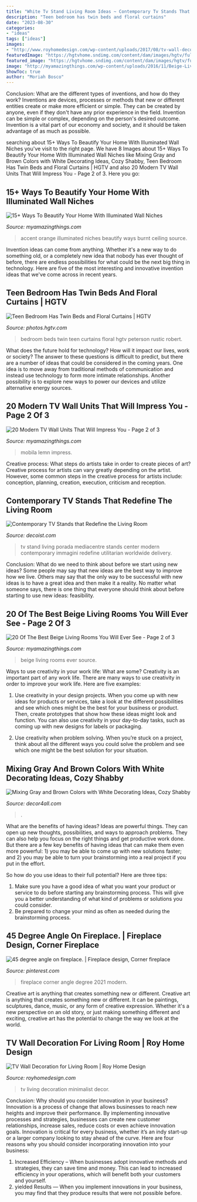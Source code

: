 ```yaml
---
title: "White Tv Stand Living Room Ideas ~ Contemporary Tv Stands That Redefine The Living Room"
description: "Teen bedroom has twin beds and floral curtains"
date: "2023-08-30"
categories:
- "ideas"
tags: ["ideas"]
images:
- "http://www.royhomedesign.com/wp-content/uploads/2017/08/tv-wall-decoration-for-living-room-17.jpg"
featuredImage: "https://hgtvhome.sndimg.com/content/dam/images/hgtv/fullset/2018/2/16/1/sh2018_teen-bedroom-09-beds-ottoman-KB2A6038_v.jpg.rend.hgtvcom.966.1449.suffix/1518827338086.jpeg"
featured_image: "https://hgtvhome.sndimg.com/content/dam/images/hgtv/fullset/2018/2/16/1/sh2018_teen-bedroom-09-beds-ottoman-KB2A6038_v.jpg.rend.hgtvcom.966.1449.suffix/1518827338086.jpeg"
image: "http://myamazingthings.com/wp-content/uploads/2016/11/Beige-Living-Room-Ideas-1024x729.jpg"
ShowToc: true
author: "Moriah Bosco"
---
```



Conclusion: What are the different types of inventions, and how do they work?
Inventions are devices, processes or methods that new or different entities create or make more efficient or simple. They can be created by anyone, even if they don't have any prior experience in the field. Invention can be simple or complex, depending on the person's desired outcome. Invention is a vital part of our economy and society, and it should be taken advantage of as much as possible.

	

		
searching about 15+ Ways To Beautify Your Home With Illuminated Wall Niches you've visit to the right page. We have 8 Images about 15+ Ways To Beautify Your Home With Illuminated Wall Niches like Mixing Gray and Brown Colors with White Decorating Ideas, Cozy Shabby, Teen Bedroom Has Twin Beds and Floral Curtains | HGTV and also 20 Modern TV Wall Units That Will Impress You - Page 2 of 3. Here you go:
		
    
## 15+ Ways To Beautify Your Home With Illuminated Wall Niches

<img loading=lazy src="https://myamazingthings.com/wp-content/uploads/2016/12/burnt-orange-sofa-Family-Room-Contemporary-with-accent-wall-ceiling-lighting.jpg" onerror="this.onerror=null;this.src='https://tse4.mm.bing.net/th?id=OIP.TLmlyjmzHKGMwvJYCYYmkQHaE8&amp;pid=15.1';" alt="15+ Ways To Beautify Your Home With Illuminated Wall Niches">

_Source: myamazingthings.com_

>accent orange illuminated niches beautify ways burnt ceiling source. 

	

Invention ideas can come from anything. Whether it's a new way to do something old, or a completely new idea that nobody has ever thought of before, there are endless possibilities for what could be the next big thing in technology. Here are five of the most interesting and innovative invention ideas that we've come across in recent years.

    
## Teen Bedroom Has Twin Beds And Floral Curtains | HGTV

<img loading=lazy src="https://hgtvhome.sndimg.com/content/dam/images/hgtv/fullset/2018/2/16/1/sh2018_teen-bedroom-09-beds-ottoman-KB2A6038_v.jpg.rend.hgtvcom.966.1449.suffix/1518827338086.jpeg" onerror="this.onerror=null;this.src='https://tse1.mm.bing.net/th?id=OIP.GedHJ7XHOzV7pgu7MQyfHgHaLH&amp;pid=15.1';" alt="Teen Bedroom Has Twin Beds and Floral Curtains | HGTV">

_Source: photos.hgtv.com_

>bedroom beds twin teen curtains floral hgtv peterson rustic robert. 

	

What does the future hold for technology? How will it impact our lives, work or society? The answer to these questions is difficult to predict, but there are a number of ideas that could be considered in the coming years. One idea is to move away from traditional methods of communication and instead use technology to form more intimate relationships. Another possibility is to explore new ways to power our devices and utilize alternative energy sources.

    
## 20 Modern TV Wall Units That Will Impress You - Page 2 Of 3

<img loading=lazy src="https://myamazingthings.com/wp-content/uploads/2016/12/abw_dorade_eml.jpg" onerror="this.onerror=null;this.src='https://tse3.mm.bing.net/th?id=OIP.odeN7IFLdFx9DZu1oPjGxQHaGY&amp;pid=15.1';" alt="20 Modern TV Wall Units That Will Impress You - Page 2 of 3">

_Source: myamazingthings.com_

>mobila lemn impress. 

	

Creative process: What steps do artists take in order to create pieces of art?
Creative process for artists can vary greatly depending on the artist. However, some common steps in the creative process for artists include: conception, planning, creation, execution, criticism and reception.

    
## Contemporary TV Stands That Redefine The Living Room

<img loading=lazy src="http://cdn.decoist.com/wp-content/uploads/2015/02/Perfect-stylish-media-center-for-the-modern-living-room.jpg" onerror="this.onerror=null;this.src='https://tse3.mm.bing.net/th?id=OIP.sNB84-fVj0TKp7P4HnGHYwHaLH&amp;pid=15.1';" alt="Contemporary TV Stands that Redefine the Living Room">

_Source: decoist.com_

>tv stand living porada mediacentre stands center modern contemporary immagini redefine utilitarian worldwide delivery. 

	

Conclusion: What do we need to think about before we start using new ideas?
Some people may say that new ideas are the best way to improve how we live. Others may say that the only way to be successful with new ideas is to have a great idea and then make it a reality. No matter what someone says, there is one thing that everyone should think about before starting to use new ideas: feasibility.

    
## 20 Of The Best Beige Living Rooms You Will Ever See - Page 2 Of 3

<img loading=lazy src="http://myamazingthings.com/wp-content/uploads/2016/11/Beige-Living-Room-Ideas-1024x729.jpg" onerror="this.onerror=null;this.src='https://tse3.mm.bing.net/th?id=OIP.1umB7RkwcXVS-MOSD-vXsQHaFR&amp;pid=15.1';" alt="20 Of The Best Beige Living Rooms You Will Ever See - Page 2 of 3">

_Source: myamazingthings.com_

>beige living rooms ever source. 

	

Ways to use creativity in your work life: What are some?
Creativity is an important part of any work life. There are many ways to use creativity in order to improve your work life. Here are five examples: 
1. Use creativity in your design projects. When you come up with new ideas for products or services, take a look at the different possibilities and see which ones might be the best for your business or product. Then, create prototypes that show how these ideas might look and function. You can also use creativity in your day-to-day tasks, such as coming up with new designs for labels or packaging. 

2. Use creativity when problem solving. When you’re stuck on a project, think about all the different ways you could solve the problem and see which one might be the best solution for your situation.

    
## Mixing Gray And Brown Colors With White Decorating Ideas, Cozy Shabby

<img loading=lazy src="https://decor4all.com/wp-content/uploads/2015/07/shabby-chic-ideas-vintage-style-13.jpg" onerror="this.onerror=null;this.src='https://tse4.mm.bing.net/th?id=OIP.ZaVv5DIX_WuPl_QrBjOVqwHaJ3&amp;pid=15.1';" alt="Mixing Gray and Brown Colors with White Decorating Ideas, Cozy Shabby">

_Source: decor4all.com_

>. 

	

What are the benefits of having ideas?
Ideas are powerful things. They can open up new thoughts, possibilities, and ways to approach problems. They can also help you focus on the right things and get productive work done.
But there are a few key benefits of having ideas that can make them even more powerful: 1) you may be able to come up with new solutions faster; and 2) you may be able to turn your brainstorming into a real project if you put in the effort.

So how do you use ideas to their full potential? Here are three tips: 
1) Make sure you have a good idea of what you want your product or service to do before starting any brainstorming process. This will give you a better understanding of what kind of problems or solutions you could consider. 
2) Be prepared to change your mind as often as needed during the brainstorming process.

    
## 45 Degree Angle On Fireplace. | Fireplace Design, Corner Fireplace

<img loading=lazy src="https://i.pinimg.com/736x/a3/e4/79/a3e479296b5a37f609a7fa82821c2cb7--degree-angle-angles.jpg" onerror="this.onerror=null;this.src='https://tse2.mm.bing.net/th?id=OIP.M0oNNtU9hUYSwG50yl4RQAHaMJ&amp;pid=15.1';" alt="45 degree angle on fireplace. | Fireplace design, Corner fireplace">

_Source: pinterest.com_

>fireplace corner angle degree 2021 modern. 

	

Creative art is anything that creates something new or different.
Creative art is anything that creates something new or different. It can be paintings, sculptures, dance, music, or any form of creative expression. Whether it's a new perspective on an old story, or just making something different and exciting, creative art has the potential to change the way we look at the world.

    
## TV Wall Decoration For Living Room | Roy Home Design

<img loading=lazy src="http://www.royhomedesign.com/wp-content/uploads/2017/08/tv-wall-decoration-for-living-room-17.jpg" onerror="this.onerror=null;this.src='https://tse3.mm.bing.net/th?id=OIP.flCan66QhHNNGdAjH3-4EgDXEh&amp;pid=15.1';" alt="TV Wall Decoration for Living Room | Roy Home Design">

_Source: royhomedesign.com_

>tv living decoration minimalist decor. 

	

Conclusion: Why should you consider Innovation in your business?
Innovation is a process of change that allows businesses to reach new heights and improve their performance. By implementing innovative processes and strategies, businesses can create new customer relationships, increase sales, reduce costs or even achieve innovation goals. Innovation is critical for every business, whether it’s an indy start-up or a larger company looking to stay ahead of the curve. Here are four reasons why you should consider incorporating innovation into your business: 
1) Increased Efficiency – When businesses adopt innovative methods and strategies, they can save time and money. This can lead to increased efficiency in your operations, which will benefit both your customers and yourself. 
2) yielded Results — When you implement innovations in your business, you may find that they produce results that were not possible before.

